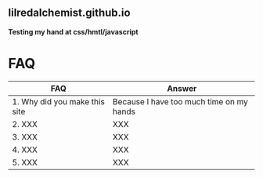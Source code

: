 ## lilredalchemist.github.io
**Testing my hand at css/hmtl/javascript**

# FAQ

| FAQ | Answer |
| ----------- | ----------- |
| 1. Why did you make this site | Because I have too much time on my hands |
| 2. XXX | XXX |
| 3. XXX | XXX |
| 4. XXX | XXX |
| 5. XXX | XXX |